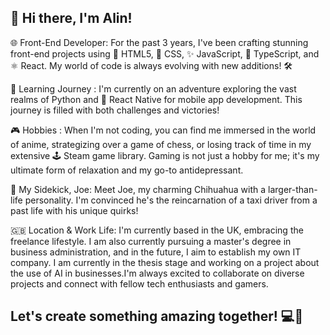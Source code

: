 

##  👋 Hi there, I'm Alin! 

 🌐 Front-End Developer: For the past 3 years, I've been crafting stunning front-end projects using 🌟 HTML5, 🎨 CSS, ✨ JavaScript, 🔷 TypeScript, and ⚛️ React. My world of code is always evolving with new additions! 🛠️ 

 🐍 Learning Journey : I'm currently on an adventure exploring the vast realms of Python and 📱 React Native for mobile app development. This journey is filled with both challenges and victories!

 🎮 Hobbies : When I'm not coding, you can find me immersed in the world of anime, strategizing over a game of chess, or losing track of time in my extensive 🕹️ Steam game library. Gaming is not just a hobby for me; it's my ultimate form of relaxation and my go-to antidepressant.

🐶 My Sidekick, Joe: Meet Joe, my charming Chihuahua with a larger-than-life personality. I'm convinced he's the reincarnation of a taxi driver from a past life with his unique quirks!

🇬🇧 Location & Work Life: I'm currently based in the UK, embracing the freelance lifestyle. I am also currently pursuing a master's degree in business administration, and in the future, I aim to establish my own IT company. I am currently in the thesis stage and working on a project about the use of AI in businesses.I'm always excited to collaborate on diverse projects and connect with fellow tech enthusiasts and gamers.

## Let's create something amazing together! 💻🌟
